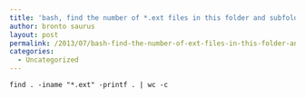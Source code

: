 ```yaml
---
title: 'bash, find the number of *.ext files in this folder and subfolders'
author: bronto saurus
layout: post
permalink: /2013/07/bash-find-the-number-of-ext-files-in-this-folder-and-subfolders/
categories:
  - Uncategorized
---
```

`find . -iname "*.ext" -printf . | wc -c`